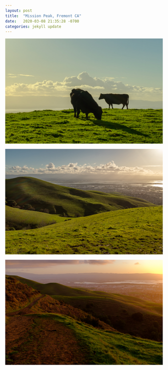 ```yaml
---
layout: post
title:  "Mission Peak, Fremont CA"
date:   2020-03-08 21:35:28 -0700
categories: jekyll update
---
```

![Mission Peak Cows][mission_peak_1]

![Mission Peak Early Sunset][mission_peak_2]

![Mission Peak Late Sunset][mission_peak_3]

[mission_peak_1]: /assets/imgs/mission-peak-1.jpg
[mission_peak_2]: /assets/imgs/mission-peak-2.jpg
[mission_peak_3]: /assets/imgs/mission-peak-3.jpg


